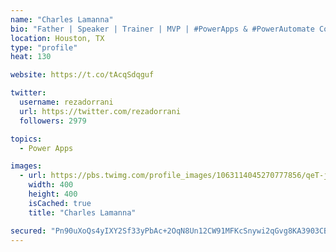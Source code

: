 ```yaml
---
name: "Charles Lamanna"
bio: "Father | Speaker | Trainer | MVP | #PowerApps & #PowerAutomate Community Super User | YouTuber Right-pointing triangle http://youtube.com/c/rezadorrani | Learn - Share - Clockwise rightwards and leftwards open circle arrows"
location: Houston, TX
type: "profile"
heat: 130

website: https://t.co/tAcqSdqguf

twitter:
  username: rezadorrani
  url: https://twitter.com/rezadorrani
  followers: 2979

topics:
  - Power Apps

images:
  - url: https://pbs.twimg.com/profile_images/1063114045270777856/qeT-jpWr_400x400.jpg
    width: 400
    height: 400
    isCached: true
    title: "Charles Lamanna"

secured: "Pn90uXoQs4yIXY2Sf33yPbAc+2OqN8Un12CW91MFKcSnywi2qGvg8KA3903CBvl9uXA9HR82M60XIqq0o/rYDh2PqZscxYiEkIFBftVUSxft84e3pSjn+O0gmwUWZ/ZioOscSdFy7s3yt5qwWnOERZZGjAgelfddBnMOtek/zwohv8LWkI4LPk+B9tn3uES1kAPckVWEhk9OpE4XFvPL+cXbf6lwGZrb4flfKHTsuWu6cplpJyI/N+sFKgZEz0bB7X+aGNKGRCWacU9s1H/rcR2BadpPMIh6uNDbUtLaOnGOhoZsuHtU4l6YI7mLm7BtkbTQd2YYvgo2YNDQcVyBDjspRV4aIjT+7hwwYdQwYwmNWTPpa/QyLt2UrkUwKchTvbyQ63IRWSk7JnaCblmBqD/jKr5mSyYTpzNpr4r+Nso=;FEQLRNbUpEZc3SV+6FXQTg=="
---
```



